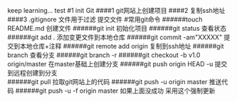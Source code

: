  keep learning...
 test
#1 init Git
####1
git网站上创建项目
####2
复制ssh地址
####3
.gitignore 文件用于过滤 提交文件
#常用git命令
######touch README.md 创建文件
######git init 初始化项目
######git status 查看状态
######git add . 添加变更文件到本地仓库
######git commit -am"XXXXX" 提交到本地仓库+注释
######git remote add origin 复制到ssh地址
######git branch 查看分支
######git branch -r
######git checkout -b v1.0 origin/master 在master基础上创建分支
######git push origin HEAD -u 提交到远程创建到分支   
######git pull 拉取git网站上的代码
######git push -u origin master 推送代码
######git push -u -f origin master 如果上面没成功 采用这个强制更新

